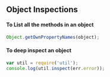 ## Object Inspections

#### To List all the methods in an object

``` javascript
Object.getOwnPropertyNames(object);
```

#### To deep inspect an object

``` javascript
var util = require('util');
console.log(util.inspect(err.error));
```
